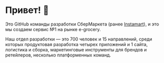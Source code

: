 # Привет! 👋 

Это GitHub команды разработки СберМаркета (ранее [Instamart](https://github.com/nstmrt)), и это мы создаем сервис №1 на рынке e-grocery.

Наш отдел разработки — это 700 человек и 15 направлений, среди которых продуктовая разработка четырех приложений и 1 сайта, логистика и сборка, маркетинговые инструменты для брендов и ретейлеров, несколько платформенных команд.
